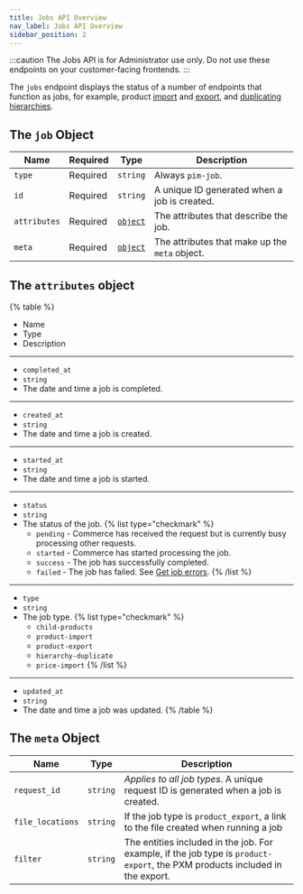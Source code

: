 ```yaml
---
title: Jobs API Overview
nav_label: Jobs API Overview
sidebar_position: 2
---
```


:::caution
The Jobs API is for Administrator use only. Do not use these endpoints on your customer-facing frontends.
:::

The `jobs` endpoint displays the status of a number of endpoints that function as jobs, for example, product [import](/docs/pxm/products/importing-products/product-import-pxm) and [export](/docs/pxm/products/exporting-products/export-products), and [duplicating hierarchies](/docs/pxm/hierarchies/hierarchies-api/duplicate-a-hierarchy).

## The `job` Object 

| Name | Required | Type | Description |
| --- | --- | --- | --- |
| `type` | Required | `string` | Always `pim-job`. |
| `id` | Required | `string` | A unique ID generated when a job is created. |
| `attributes` | Required | [`object`](#the-attributes-object) | The attributes that describe the job. |
| `meta` | Required | [`object`](#the-meta-object) | The attributes that make up the `meta` object. |

## The `attributes` object

{% table %}
* Name
* Type
* Description
---
* `completed_at`
* `string`
*  The date and time a job is completed.
---
* `created_at`
* `string`
*  The date and time a job is created.
---
* `started_at`
* `string`
*  The date and time a job is started.
---
* `status`
* `string`
* The status of the job.
  {% list type="checkmark" %}
  * `pending` - Commerce has received the request but is currently busy processing other requests.
  * `started` - Commerce has started processing the job.
  * `success` - The job has successfully completed.
  * `failed` - The job has failed. See [Get job errors](/docs/pxm/jobs-api/get-a-job-error).
  {% /list %}
---
* `type`
* `string`
* The job type.
  {% list type="checkmark" %}
  * `child-products`
  * `product-import`
  * `product-export`
  * `hierarchy-duplicate`
  * `price-import`
  {% /list %}
---
* `updated_at`
* `string`
* The date and time a job was updated.
{% /table %}

## The `meta` Object 

| Name | Type | Description                                                                                                                  |
| --- | --- |------------------------------------------------------------------------------------------------------------------------------| 
| `request_id` | `string` | *Applies to all job types*. A unique request ID is generated when a job is created.                                          |
| `file_locations` | `string` | If the job type is `product_export`, a link to the file created when running a job                                           |
| `filter` | `string` | The entities included in the job. For example, if the job type is `product-export`, the PXM products included in the export. |
